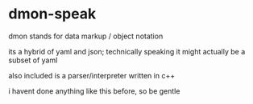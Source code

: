 # dmon-speak

dmon stands for data markup / object notation

its a hybrid of yaml and json; technically speaking it might actually be a subset of yaml

also included is a parser/interpreter written in c++

i havent done anything like this before, so be gentle